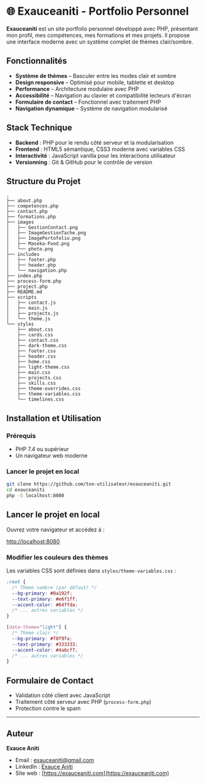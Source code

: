 # 🌐 Exauceaniti - Portfolio Personnel

**Exauceaniti** est un site portfolio personnel développé avec PHP, présentant mon profil, mes compétences, mes formations et mes projets. Il propose une interface moderne avec un système complet de thèmes clair/sombre.

## Fonctionnalités

- **Système de thèmes** – Basculer entre les modes clair et sombre
- **Design responsive** – Optimisé pour mobile, tablette et desktop
- **Performance** – Architecture modulaire avec PHP
- **Accessibilité** – Navigation au clavier et compatibilité lecteurs d'écran
- **Formulaire de contact** – Fonctionnel avec traitement PHP
- **Navigation dynamique** – Système de navigation modularisé

## Stack Technique

- **Backend** : PHP pour le rendu côté serveur et la modularisation
- **Frontend** : HTML5 sémantique, CSS3 moderne avec variables CSS
- **Interactivité** : JavaScript vanilla pour les interactions utilisateur
- **Versionning** : Git & GitHub pour le contrôle de version

## Structure du Projet

```plaintext
.
├── about.php
├── competences.php
├── contact.php
├── formations.php
├── images
│   ├── GestionContact.png
│   ├── ImageGestionTache.png
│   ├── ImagePortofolio.png
│   ├── Maseka-Food.png
│   └── photo.png
├── includes
│   ├── footer.php
│   ├── header.php
│   └── navigation.php
├── index.php
├── process-form.php
├── project.php
├── README.md
├── scripts
│   ├── contact.js
│   ├── main.js
│   ├── projects.js
│   └── theme.js
└── styles
    ├── about.css
    ├── cards.css
    ├── contact.css
    ├── dark-theme.css
    ├── footer.css
    ├── header.css
    ├── home.css
    ├── light-theme.css
    ├── main.css
    ├── projects.css
    ├── skills.css
    ├── theme-overrides.css
    ├── theme-variables.css
    └── timelines.css

```

## Installation et Utilisation

### Prérequis

- PHP 7.4 ou supérieur
- Un navigateur web moderne

### Lancer le projet en local

```bash
git clone https://github.com/ton-utilisateur/exauceaniti.git
cd exauceaniti
php -S localhost:8080
```

## Lancer le projet en local

Ouvrez votre navigateur et accédez à :

<http://localhost:8080>

### Modifier les couleurs des thèmes

Les variables CSS sont définies dans `styles/theme-variables.css` :

```css
:root {
  /* Thème sombre (par défaut) */
  --bg-primary: #0a192f;
  --text-primary: #e6f1ff;
  --accent-color: #64ffda;
  /* ... autres variables */
}

[data-theme="light"] {
  /* Thème clair */
  --bg-primary: #f8f9fa;
  --text-primary: #333333;
  --accent-color: #4a6cf7;
  /* ... autres variables */
}
```

## Formulaire de Contact

- Validation côté client avec JavaScript
- Traitement côté serveur avec PHP (`process-form.php`)
- Protection contre le spam

---

## Auteur

**Exauce Aniti**

- Email : [exauceaniti@gmail.com](https://exauceaniti@gmail.com)
- LinkedIn : [Exauce Aniti](https://linkedin.com/in/exauce-aniti)
- Site web : [https://exauceaniti.com](https://exauceaniti.com)